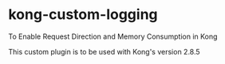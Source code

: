# kong-custom-logging
To Enable Request Direction and Memory Consumption in Kong

This custom plugin is to be used with Kong's version 2.8.5
